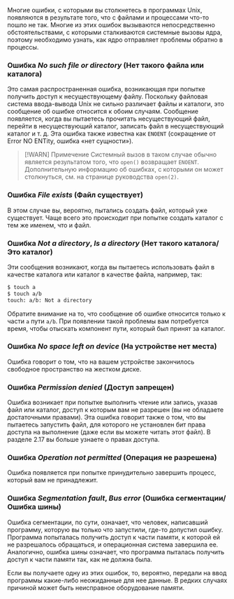 Многие ошибки, с которыми вы столкнетесь в программах Unix, появляются в результате того, что с файлами и процессами что-то пошло не так. Многие из этих ошибок вызываются непосредственно обстоятельствами, с которыми сталкиваются системные вызовы ядра, поэтому необходимо узнать, как ядро отправляет проблемы обратно в процессы.

### Ошибка *No such file or directory* (Нет такого файла или каталога)

Это самая распространенная ошибка, возникающая при попытке получить доступ к несуществующему файлу. Поскольку файловая система ввода-вывода Unix не сильно различает файлы и каталоги, это сообщение об ошибке относится к обоим случаям. Сообщение появляется, когда вы пытаетесь прочитать несуществующий файл, перейти в несуществующий каталог, записать файл в несуществующий каталог и т. д. Эта ошибка также известна как `ENOENT` (сокращение от Error NO ENTity, ошибка «нет сущности»).

> [!WARN] Примечение
> Системный вызов в таком случае обычно является результатом того, что `open()` возвращает `ENOENT`. Дополнительную информацию об ошибках, с которыми он может столкнуться, см. на странице руководства `open(2)`.

### Ошибка *File exists* (Файл существует)

В этом случае вы, вероятно, пытались создать файл, который уже существует. Чаще всего это происходит при попытке создать каталог с тем же именем, что и файл.

### Ошибка *Not a directory*, *Is a directory* (Нет такого каталога/Это каталог)

Эти сообщения возникают, когда вы пытаетесь использовать файл в качестве каталога или каталог в качестве файла, например, так:

```bash
$ touch a
$ touch a/b
touch: a/b: Not a directory
```

Обратите внимание на то, что сообщение об ошибке относится только к части `a` пути `a/b`. При появлении такой проблемы вам потребуется время, чтобы отыскать компонент пути, который был принят за каталог.

### Ошибка *No space left on device* (На устройстве нет места)

Ошибка говорит о том, что на вашем устройстве закончилось свободное пространство на жестком диске.

### Ошибка *Permission denied* (Доступ запрещен)

Ошибка возникает при попытке выполнить чтение или запись, указав файл или каталог, доступ к которым вам не разрешен (вы не обладаете достаточными правами). Эта ошибка говорит также о том, что вы пытаетесь запустить файл, для которого не установлен бит права доступа на выполнение (даже если вы можете читать этот файл). В разделе 2.17 вы больше узнаете о правах доступа.

### Ошибка *Operation not permitted* (Операция не разрешена)

Ошибка появляется при попытке принудительно завершить процесс, который вам не принадлежит.

### Ошибка *Segmentation fault*, *Bus error* (Ошибка сегментации/Ошибка шины)

Ошибка сегментации, по сути, означает, что человек, написавший программу, которую вы только что запустили, где-то допустил ошибку. Программа попыталась получить доступ к части памяти, к которой ей не разрешалось обращаться, и операционная система завершила ее. Аналогично, ошибка шины означает, что программа пыталась получить доступ к части памяти так, как не должна была.

Если вы получаете одну из этих ошибок, то, вероятно, передали на ввод программы какие-либо неожиданные для нее данные. В редких случаях причиной может быть неисправное оборудование памяти.
